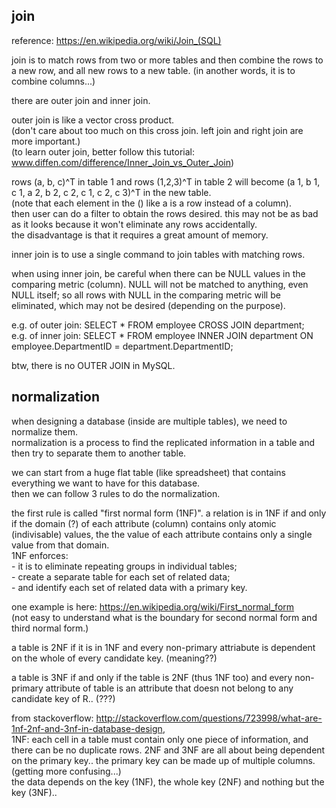 join
---------------------

reference: https://en.wikipedia.org/wiki/Join_(SQL)

join is to match rows from two or more tables and then combine the rows
to a new row, and all new rows to a new table.
(in another words, it is to combine columns...) 

there are outer join and inner join.

outer join is like a vector cross product.  
(don't care about too much on this cross join. left join and right join are more important.)  
(to learn outer join, better follow this tutorial: www.diffen.com/difference/Inner_Join_vs_Outer_Join)  

rows (a, b, c)^T in table 1 and rows (1,2,3)^T in table 2 will become
(a 1, b 1, c 1, a 2, b 2, c 2, c 1, c 2, c 3)^T in the new table.  
(note that each element in the () like a is a row instead of a column).  
then user can do a filter to obtain the rows desired.
this may not be as bad as it looks because it won't eliminate any rows accidentally.  
the disadvantage is that it requires a great amount of memory.

inner join is to use a single command to join tables with matching rows.

when using inner join, be careful when there can be NULL values in the comparing metric (column).
NULL will not be matched to anything, even NULL itself;
so all rows with NULL in the comparing metric will be eliminated,
which may not be desired (depending on the purpose).

e.g. of outer join: SELECT * FROM employee CROSS JOIN department;  
e.g. of inner join: SELECT * FROM employee INNER JOIN department ON employee.DepartmentID = department.DepartmentID;

btw, there is no OUTER JOIN in MySQL.


normalization
---------------------

when designing a database (inside are multiple tables), we need to normalize them.  
normalization is a process to find the replicated information in a table and then try to separate them to another table.

we can start from a huge flat table (like spreadsheet) that contains everything we want to have for this database.  
then we can follow 3 rules to do the normalization.

the first rule is called "first normal form (1NF)".
a relation is in 1NF if and only if the domain (?) of each attribute (column) contains only atomic (indivisable) values,
the the value of each attribute contains only a single value from that domain.  
1NF enforces:  
	- it is to eliminate repeating groups in individual tables;  
	- create a separate table for each set of related data;  
	- and identify each set of related data with a primary key.

one example is here: https://en.wikipedia.org/wiki/First_normal_form  
(not easy to understand what is the boundary for second normal form and third normal form.)

a table is 2NF if it is in 1NF and every non-primary attriabute is dependent on the whole of every candidate key. (meaning??)

a table is 3NF if and only if the table is 2NF (thus 1NF too) and 
every non-primary attribute of table is an attribute that doesn not belong to any candidate key of R.. (???)

from stackoverflow: http://stackoverflow.com/questions/723998/what-are-1nf-2nf-and-3nf-in-database-design,  
1NF: each cell in a table must contain only one piece of information, and there can be no duplicate rows.
2NF and 3NF are all about being dependent on the primary key.. 
the primary key can be made up of multiple columns. (getting more confusing...)  
the data depends on the key (1NF), the whole key (2NF) and nothing but the key (3NF)..
